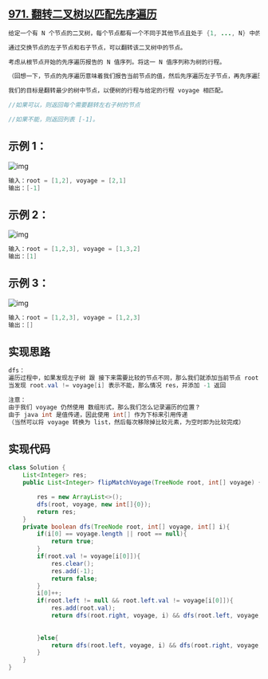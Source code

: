 ## **[971. 翻转二叉树以匹配先序遍历](https://leetcode-cn.com/problems/flip-binary-tree-to-match-preorder-traversal/)**

```java
给定一个有 N 个节点的二叉树，每个节点都有一个不同于其他节点且处于 {1, ..., N} 中的值。

通过交换节点的左子节点和右子节点，可以翻转该二叉树中的节点。

考虑从根节点开始的先序遍历报告的 N 值序列。将这一 N 值序列称为树的行程。

（回想一下，节点的先序遍历意味着我们报告当前节点的值，然后先序遍历左子节点，再先序遍历右子节点。）

我们的目标是翻转最少的树中节点，以便树的行程与给定的行程 voyage 相匹配。 

//如果可以，则返回每个需要翻转左右子树的节点

//如果不能，则返回列表 [-1]。
```



## **示例 1：**

![img](https://assets.leetcode-cn.com/aliyun-lc-upload/uploads/2019/01/05/1219-01.png)

```java
输入：root = [1,2], voyage = [2,1]
输出：[-1]
```





## **示例 2：**

![img](https://assets.leetcode-cn.com/aliyun-lc-upload/uploads/2019/01/05/1219-02.png)

```java
输入：root = [1,2,3], voyage = [1,3,2]
输出：[1]
```



## **示例 3：**

![img](https://assets.leetcode-cn.com/aliyun-lc-upload/uploads/2019/01/05/1219-02.png)

```java
输入：root = [1,2,3], voyage = [1,2,3]
输出：[]
```



## **实现思路**

```java
dfs：
遍历过程中，如果发现左子树 跟 接下来需要比较的节点不同，那么我们就添加当前节点 root 表示需要翻转
当发现 root.val != voyage[i] 表示不能，那么情况 res，并添加 -1 返回

注意：
由于我们 voyage 仍然使用 数组形式，那么我们怎么记录遍历的位置？
由于 java int 是值传递，因此使用 int[] 作为下标来引用传递
（当然可以将 voyage 转换为 list，然后每次移除掉比较元素，为空时即为比较完成）
```



## **实现代码**

```java
class Solution {
    List<Integer> res;
    public List<Integer> flipMatchVoyage(TreeNode root, int[] voyage) {

        res = new ArrayList<>();
        dfs(root, voyage, new int[]{0});
        return res;
    }
    private boolean dfs(TreeNode root, int[] voyage, int[] i){
        if(i[0] == voyage.length || root == null){
            return true;
        }
        if(root.val != voyage[i[0]]){
            res.clear();
            res.add(-1);
            return false;
        }
        i[0]++;
        if(root.left != null && root.left.val != voyage[i[0]]){
            res.add(root.val);
            return dfs(root.right, voyage, i) && dfs(root.left, voyage, i);
            
            
        }else{
            return dfs(root.left, voyage, i) && dfs(root.right, voyage, i);
        }
    }
}
```

